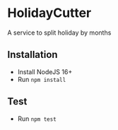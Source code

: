 # HolidayCutter

A service to split holiday by months

## Installation

- Install NodeJS 16+
- Run `npm install`

## Test

- Run `npm test`
